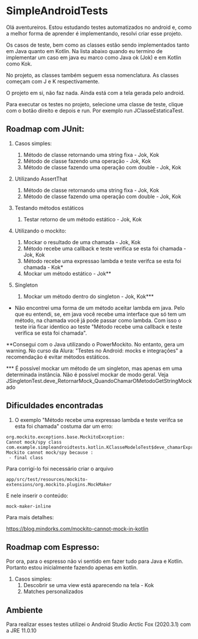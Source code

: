 # SimpleAndroidTests
Olá aventureiros. Estou estudando testes automatizados no android e, como a melhor forma de aprender é implementando, resolvi criar esse projeto. 

Os casos de teste, bem como as classes estão sendo implementados tanto em Java quanto em Kotlin. Na lista abaixo quando eu termino de implementar um caso em java eu marco como Java ok (Jok) e em Kotlin como Kok.

No projeto, as classes também seguem essa nomenclatura. As classes começam com J e K respectivamente.

O projeto em si, não faz nada. Ainda está com a tela gerada pelo android.

Para executar os testes no projeto, selecione uma classe de teste, clique com o botão direito e depois e run. Por exemplo run JClasseEstaticaTest.


## Roadmap com JUnit:

1. Casos simples:
    1. Método de classe retornando uma string fixa - Jok, Kok
    1. Método de classe fazendo uma operação - Jok, Kok
    1. Método de classe fazendo uma operação com double - Jok, Kok 

1. Utilizando AssertThat
    1. Método de classe retornando uma string fixa - Jok, Kok
    1. Método de classe fazendo uma operação com double - Jok, Kok 

1. Testando métodos estáticos
    1. Testar retorno de um método estático - Jok, Kok

1. Utilizando o mockito:
    1. Mockar o resultado de uma chamada - Jok, Kok
    1. Método recebe uma callback e teste verifica se esta foi chamada - Jok, Kok
    1. Método recebe uma expressao lambda e teste verifca se esta foi chamada - Kok*
    1. Mockar um método estático - Jok**

1. Singleton
    1. Mockar um método dentro do singleton - Jok, Kok***


* Não encontrei uma forma de um método aceitar lambda em java. Pelo que eu entendi, se, em java você recebe uma interface que só tem um método, na chamada você já pode passar como lambda. Com isso o teste iria ficar identico ao teste "Método recebe uma callback e teste verifica se esta foi chamada".

**Consegui com o Java utilizando o PowerMockito. No entanto, gera um warning. No curso da Alura: "Testes no Android: mocks e integrações" a recomendação é evitar métodos estáticos.

*** É possível mockar um método de um singleton, mas apenas em uma determinada instância. Não é possível mockar de modo geral. Veja JSingletonTest.deve_RetornarMock_QuandoChamarOMetodoGetStringMockado

## Dificuldades encontradas

1. O exemplo "Método recebe uma expressao lambda e teste verifca se esta foi chamada" costuma dar um erro:

``` 
org.mockito.exceptions.base.MockitoException: 
Cannot mock/spy class com.example.simpleandroidtests.kotlin.KClasseModeloTest$deve_chamarExpressaoLambda_QuandoOParametroDeEntradaForMaiorQue5$function$1
Mockito cannot mock/spy because :
 - final class
```
Para corrigí-lo foi necessário criar o arquivo

```
app/src/test/resources/mockito-extensions/org.mockito.plugins.MockMaker
```

E nele inserir o conteúdo:
```
mock-maker-inline
```

Para mais detalhes:

https://blog.mindorks.com/mockito-cannot-mock-in-kotlin


## Roadmap com Espresso:

Por ora, para o espresso não vi sentido em fazer tudo para Java e Kotlin. Portanto estou inicialmente fazendo apenas em kotlin.

1. Casos simples:
   1. Descobrir se uma view está aparecendo na tela - Kok
   1. Matches personalizados


## Ambiente
Para realizar esses testes utilizei o Android Studio Arctic Fox (2020.3.1) com a JRE 11.0.10